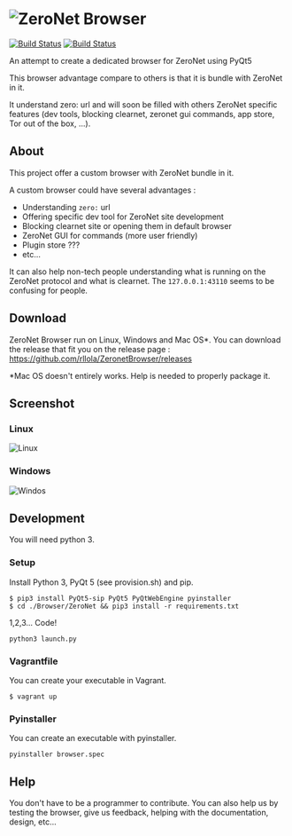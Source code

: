# <img src="logotype.png" alt="ZeroNet Browser" title="ZeroNet Browser"/>

[![Build Status](https://travis-ci.org/rllola/ZeronetBrowser.svg?branch=master)](https://travis-ci.org/rllola/ZeronetBrowser)
[![Build Status](https://ci.appveyor.com/api/projects/status/github/rllola/ZeronetBrowser?branch=master&svg=true)](https://ci.appveyor.com/project/rllola/zeronetbrowser/)

An attempt to create a dedicated browser for ZeroNet using PyQt5

This browser advantage compare to others is that it is bundle with ZeroNet in it.

It understand zero: url and will soon be filled with others ZeroNet specific features (dev tools, blocking clearnet, zeronet gui commands, app store, Tor out of the box, ...).

## About

This project offer a custom browser with ZeroNet bundle in it.

A custom browser could have several advantages :
- Understanding `zero:` url
- Offering specific dev tool for ZeroNet site development
- Blocking clearnet site or opening them in default browser
- ZeroNet GUI for commands (more user friendly)
- Plugin store ???
- etc...

It can also help non-tech people understanding what is running on the ZeroNet protocol and what is clearnet. The `127.0.0.1:43110` seems to be confusing for people.

## Download

ZeroNet Browser run on Linux, Windows and Mac OS*. You can download the release that fit you on the release page : https://github.com/rllola/ZeronetBrowser/releases

*Mac OS doesn't entirely works. Help is needed to properly package it.

## Screenshot

### Linux

![Linux](./screenshot/Linux.png)

### Windows

![Windos](./screenshot/Windows.PNG)

## Development

You will need python 3.

### Setup

Install Python 3, PyQt 5 (see provision.sh) and pip.

```
$ pip3 install PyQt5-sip PyQt5 PyQtWebEngine pyinstaller
$ cd ./Browser/ZeroNet && pip3 install -r requirements.txt
```

1,2,3... Code!

```
python3 launch.py
```

### Vagrantfile

You can create your executable in Vagrant.
```
$ vagrant up
```

### Pyinstaller

You can create an executable with pyinstaller.
```
pyinstaller browser.spec
```

## Help

You don't have to be a programmer to contribute. You can also help us by testing the browser, give us feedback, helping with the documentation, design, etc...

